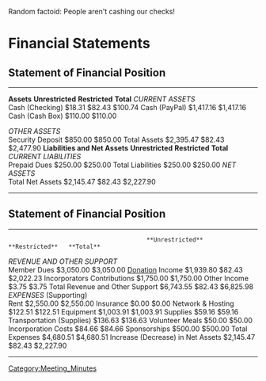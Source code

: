 Random factoid: People aren't cashing our checks!

# Financial Statements

## Statement of Financial Position

  -------------------------------- ------------------ ---------------- ------------
  **Assets**                       **Unrestricted**   **Restricted**   **Total**
  *CURRENT ASSETS*                                                     
  Cash (Checking)                  \$18.31            \$82.43          \$100.74
  Cash (PayPal)                    \$1,417.16                          \$1,417.16
  Cash (Cash Box)                  \$110.00                            \$110.00
                                                                       
  *OTHER ASSETS*                                                       
  Security Deposit                 \$850.00                            \$850.00
  Total Assets                     \$2,395.47         \$82.43          \$2,477.90
  **Liabilities and Net Assets**   **Unrestricted**   **Restricted**   **Total**
  *CURRENT LIABILITIES*                                                
  Prepaid Dues                     \$250.00                            \$250.00
  Total Liabilities                \$250.00                            \$250.00
  *NET ASSETS*                                                         
  Total Net Assets                 \$2,145.47         \$82.43          \$2,227.90
                                                                       
  -------------------------------- ------------------ ---------------- ------------

## Statement of Financial Position

  ---------------------------------------- ------------------ ---------------- ------------
                                           **Unrestricted**   **Restricted**   **Total**
  *REVENUE AND OTHER SUPPORT*                                                  
  Member Dues                              \$3,050.00                          \$3,050.00
  [Donation](Donation) Income   \$1,939.80         \$82.43          \$2,022.23
  Incorporators Contributions              \$1,750.00                          \$1,750.00
  Other Income                             \$3.75                              \$3.75
  Total Revenue and Other Support          \$6,743.55         \$82.43          \$6,825.98
  *EXPENSES* (Supporting)                                                      
  Rent                                     \$2,550.00                          \$2,550.00
  Insurance                                \$0.00                              \$0.00
  Network & Hosting                        \$122.51                            \$122.51
  Equipment                                \$1,003.91                          \$1,003.91
  Supplies                                 \$59.16                             \$59.16
  Transportation (Supplies)                \$136.63                            \$136.63
  Volunteer Meals                          \$50.00                             \$50.00
  Incorporation Costs                      \$84.66                             \$84.66
  Sponsorships                             \$500.00                            \$500.00
  Total Expenses                           \$4,680.51                          \$4,680.51
  Increase (Decrease) in Net Assets        \$2,145.47         \$82.43          \$2,227.90
                                                                               
  ---------------------------------------- ------------------ ---------------- ------------

[Category:Meeting_Minutes](Category:Meeting_Minutes)
